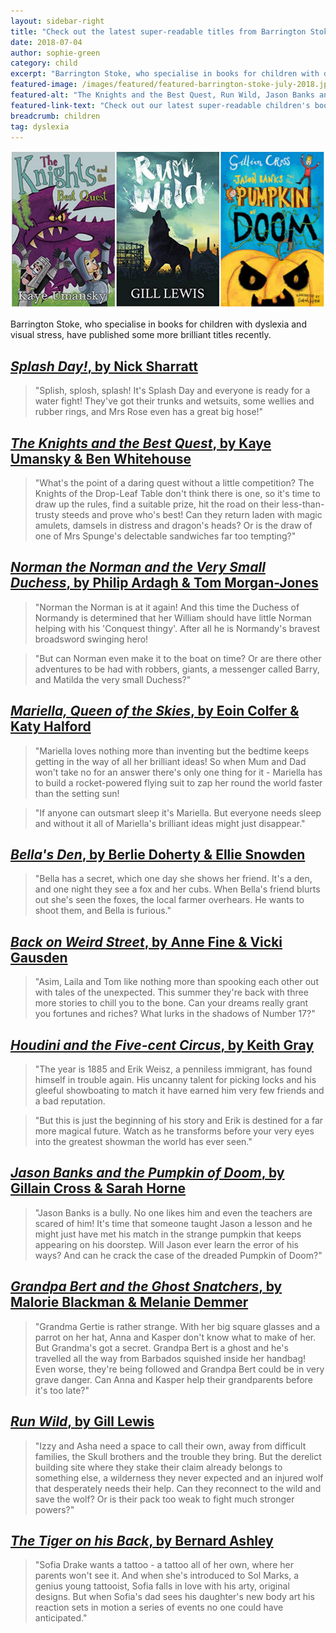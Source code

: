 ```yaml
---
layout: sidebar-right
title: "Check out the latest super-readable titles from Barrington Stoke"
date: 2018-07-04
author: sophie-green
category: child
excerpt: "Barrington Stoke, who specialise in books for children with dyslexia and visual stress, have published some brilliant titles recently."
featured-image: /images/featured/featured-barrington-stoke-july-2018.jpg
featured-alt: "The Knights and the Best Quest, Run Wild, Jason Banks and the Pumpkin of Doom"
featured-link-text: "Check out our latest super-readable children's books."
breadcrumb: children
tag: dyslexia
---
```


![The Knights and the Best Quest, Run Wild, Jason Banks and the Pumpkin of Doom](/images/featured/featured-barrington-stoke-july-2018.jpg)

Barrington Stoke, who specialise in books for children with dyslexia and visual stress, have published some more brilliant titles recently.

## [<cite>Splash Day!</cite>, by Nick Sharratt](https://suffolk.spydus.co.uk/cgi-bin/spydus.exe/ENQ/OPAC/BIBENQ?BRN=2400080)

> "Splish, splosh, splash! It's Splash Day and everyone is ready for a water fight! They've got their trunks and wetsuits, some wellies and rubber rings, and Mrs Rose even has a great big hose!"

## [<cite>The Knights and the Best Quest</cite>, by Kaye Umansky & Ben Whitehouse](https://suffolk.spydus.co.uk/cgi-bin/spydus.exe/ENQ/OPAC/BIBENQ?BRN=2381036)

> "What's the point of a daring quest without a little competition? The Knights of the Drop-Leaf Table don't think there is one, so it's time to draw up the rules, find a suitable prize, hit the road on their less-than-trusty steeds and prove who's best! Can they return laden with magic amulets, damsels in distress and dragon's heads? Or is the draw of one of Mrs Spunge's delectable sandwiches far too tempting?"

## [<cite>Norman the Norman and the Very Small Duchess</cite>, by Philip Ardagh & Tom Morgan-Jones](https://suffolk.spydus.co.uk/cgi-bin/spydus.exe/ENQ/OPAC/BIBENQ?BRN=2389954)

> "Norman the Norman is at it again! And this time the Duchess of Normandy is determined that her William should have little Norman helping with his 'Conquest thingy'. After all he is Normandy's bravest broadsword swinging hero!

> "But can Norman even make it to the boat on time? Or are there other adventures to be had with robbers, giants, a messenger called Barry, and Matilda the very small Duchess?"

## [<cite>Mariella, Queen of the Skies</cite>, by Eoin Colfer & Katy Halford](https://suffolk.spydus.co.uk/cgi-bin/spydus.exe/ENQ/OPAC/BIBENQ?BRN=2389955)

> "Mariella loves nothing more than inventing but the bedtime keeps getting in the way of all her brilliant ideas! So when Mum and Dad won't take no for an answer there's only one thing for it - Mariella has to build a rocket-powered flying suit to zap her round the world faster than the setting sun!

> "If anyone can outsmart sleep it's Mariella. But everyone needs sleep and without it all of Mariella's brilliant ideas might just disappear."

## [<cite>Bella's Den</cite>, by Berlie Doherty & Ellie Snowden](https://suffolk.spydus.co.uk/cgi-bin/spydus.exe/ENQ/OPAC/BIBENQ?BRN=2396712)

> "Bella has a secret, which one day she shows her friend. It's a den, and one night they see a fox and her cubs. When Bella's friend blurts out she's seen the foxes, the local farmer overhears. He wants to shoot them, and Bella is furious."

## [<cite>Back on Weird Street</cite>, by Anne Fine & Vicki Gausden](https://suffolk.spydus.co.uk/cgi-bin/spydus.exe/ENQ/OPAC/BIBENQ?BRN=2389956)

> "Asim, Laila and Tom like nothing more than spooking each other out with tales of the unexpected. This summer they're back with three more stories to chill you to the bone. Can your dreams really grant you fortunes and riches? What lurks in the shadows of Number 17?"

## [<cite>Houdini and the Five-cent Circus</cite>, by Keith Gray](https://suffolk.spydus.co.uk/cgi-bin/spydus.exe/ENQ/OPAC/BIBENQ?BRN=2396727)

> "The year is 1885 and Erik Weisz, a penniless immigrant, has found himself in trouble again. His uncanny talent for picking locks and his gleeful showboating to match it have earned him very few friends and a bad reputation.

> "But this is just the beginning of his story and Erik is destined for a far more magical future. Watch as he transforms before your very eyes into the greatest showman the world has ever seen."

## [<cite>Jason Banks and the Pumpkin of Doom</cite>, by Gillain Cross & Sarah Horne](https://suffolk.spydus.co.uk/cgi-bin/spydus.exe/ENQ/OPAC/BIBENQ?BRN=2389957)

> "Jason Banks is a bully. No one likes him and even the teachers are scared of him! It's time that someone taught Jason a lesson and he might just have met his match in the strange pumpkin that keeps appearing on his doorstep. Will Jason ever learn the error of his ways? And can he crack the case of the dreaded Pumpkin of Doom?"

## [<cite>Grandpa Bert and the Ghost Snatchers</cite>, by Malorie Blackman & Melanie Demmer](https://suffolk.spydus.co.uk/cgi-bin/spydus.exe/ENQ/OPAC/BIBENQ?BRN=2400082)

> "Grandma Gertie is rather strange. With her big square glasses and a parrot on her hat, Anna and Kasper don't know what to make of her. But Grandma's got a secret. Grandpa Bert is a ghost and he's travelled all the way from Barbados squished inside her handbag! Even worse, they're being followed and Grandpa Bert could be in very grave danger. Can Anna and Kasper help their grandparents before it's too late?"

## [<cite>Run Wild</cite>, by Gill Lewis](https://suffolk.spydus.co.uk/cgi-bin/spydus.exe/ENQ/OPAC/BIBENQ?BRN=2400081)

> "Izzy and Asha need a space to call their own, away from difficult families, the Skull brothers and the trouble they bring. But the derelict building site where they stake their claim already belongs to something else, a wilderness they never expected and an injured wolf that desperately needs their help. Can they reconnect to the wild and save the wolf? Or is their pack too weak to fight much stronger powers?"

## [<cite>The Tiger on his Back</cite>, by Bernard Ashley](https://suffolk.spydus.co.uk/cgi-bin/spydus.exe/ENQ/OPAC/BIBENQ?BRN=2396725)

> "Sofia Drake wants a tattoo - a tattoo all of her own, where her parents won't see it. And when she's introduced to Sol Marks, a genius young tattooist, Sofia falls in love with his arty, original designs. But when Sofia's dad sees his daughter's new body art his reaction sets in motion a series of events no one could have anticipated."
